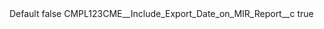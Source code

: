 <?xml version="1.0" encoding="UTF-8"?>
<CustomMetadata xmlns="http://soap.sforce.com/2006/04/metadata" xmlns:xsi="http://www.w3.org/2001/XMLSchema-instance" xmlns:xsd="http://www.w3.org/2001/XMLSchema">
    <label>Default</label>
    <protected>false</protected>
    <values>
        <field>CMPL123CME__Include_Export_Date_on_MIR_Report__c</field>
        <value xsi:type="xsd:boolean">true</value>
    </values>
</CustomMetadata>
